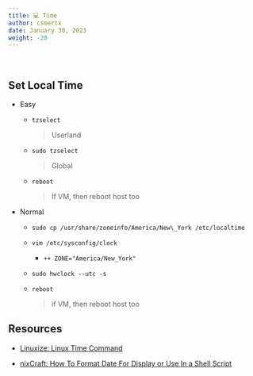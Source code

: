 ```yaml
---
title: 💻 Time
author: csmertx
date: January 30, 2023
weight: -20
---
```


<br />

## Set Local Time

- Easy

    - ```tzselect```

        > Userland

    - ```sudo tzselect```

        > Global

    - ```reboot```

        > If VM, then reboot host too

- Normal

    - ```sudo cp /usr/share/zoneinfo/America/New\_York /etc/localtime```

    - ```vim /etc/sysconfig/clock```

        - ```++ ZONE="America/New_York"```

    - ```sudo hwclock --utc -s```

    - ```reboot```

        > if VM, then reboot host too

## Resources

- [Linuxize: Linux Time Command](https://linuxize.com/post/linux-time-command/)

- [nixCraft: How To Format Date For Display or Use In a Shell Script](https://www.cyberciti.biz/faq/linux-unix-formatting-dates-for-display/)
